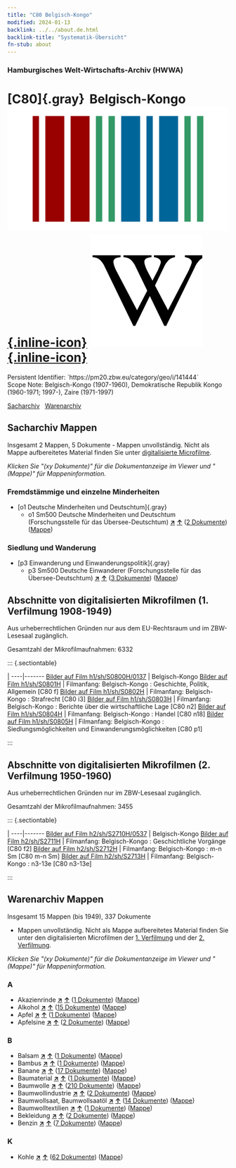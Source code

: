 ```yaml
---
title: "C80 Belgisch-Kongo"
modified: 2024-01-13
backlink: ../../about.de.html
backlink-title: "Systematik-Übersicht"
fn-stub: about
---
```


### Hamburgisches Welt-Wirtschafts-Archiv (HWWA)

# [C80]{.gray}&#8201; Belgisch-Kongo &#160; [![Wikidata](/images/Wikidata-logo.svg "Wikidata"){.inline-icon}](http://www.wikidata.org/entity/Q213510) [![Wikipedia](/images/Wikipedia-W.svg "Wikipedia"){.inline-icon}](https://de.wikipedia.org/wiki/Belgisch-Kongo)

<div class="hint">Persistent Identifier: `https://pm20.zbw.eu/category/geo/i/141444`</div>

<div class="hint">
Scope Note: Belgisch-Kongo (1907-1960), Demokratische Republik Kongo (1960-1971; 1997-), Zaire (1971-1997)
</div>


[Sacharchiv](#sacharchiv-mappen) &#160; [Warenarchiv](#warenarchiv-mappen)





## Sacharchiv Mappen









Insgesamt 2 Mappen, 5 Dokumente - Mappen unvollständig.
Nicht als Mappe aufbereitetes Material finden Sie unter [digitalisierte Microfilme](/film/h1_sh.de.html).

_Klicken Sie "(xy Dokumente)" für die Dokumentanzeige im Viewer und "(Mappe)" für Mappeninformation._




### Fremdstämmige und einzelne Minderheiten

- [o1 Deutsche Minderheiten und Deutschtum]{.gray}
  - o1 Sm500 Deutsche Minderheiten und Deutschtum (Forschungsstelle für das Übersee-Deutschtum) [**&nearr;**](../../../subject/i/145911/about.de.html "Deutsche Minderheiten und Deutschtum (Forschungsstelle für das Übersee-Deutschtum) (in der ganzen Welt)") [**&uarr;**](../../../subject/about.de.html#o1_Sm500 "Sachsystematik") (<a href="https://pm20.zbw.eu/iiifview/folder/sh/141444,145911" title="über: Belgisch-Kongo : Deutsche Minderheiten und Deutschtum (Forschungsstelle für das Übersee-Deutschtum)" target="_blank">2 Dokumente</a>) ([Mappe](../../../../folder/sh/1414xx/141444/1459xx/145911/about.de.html))

### Siedlung und Wanderung

- [p3 Einwanderung und Einwanderungspolitik]{.gray}
  - p3 Sm500 Deutsche Einwanderer (Forschungsstelle für das Übersee-Deutschtum) [**&nearr;**](../../../subject/i/145921/about.de.html "Deutsche Einwanderer (Forschungsstelle für das Übersee-Deutschtum) (in der ganzen Welt)") [**&uarr;**](../../../subject/about.de.html#p3_Sm500 "Sachsystematik") (<a href="https://pm20.zbw.eu/iiifview/folder/sh/141444,145921" title="über: Belgisch-Kongo : Deutsche Einwanderer (Forschungsstelle für das Übersee-Deutschtum)" target="_blank">3 Dokumente</a>) ([Mappe](../../../../folder/sh/1414xx/141444/1459xx/145921/about.de.html))



<a id="filmsections" />

## Abschnitte von digitalisierten Mikrofilmen (1. Verfilmung 1908-1949)

<p>Aus urheberrechtlichen Gründen nur aus dem EU-Rechtsraum und im ZBW-Lesesaal zugänglich.</p>


<p>Gesamtzahl der Mikrofilmaufnahmen: 6332</p>





::: {.sectiontable}

 | 
----|-------
<a class="btn" href="https://pm20.zbw.eu/film/h1/sh/S0800H/0137" rel="nofollow">Bilder auf Film h1/sh/S0800H/0137</a> | Belgisch-Kongo
<a class="btn" href="https://pm20.zbw.eu/film/h1/sh/S0801H" rel="nofollow">Bilder auf Film h1/sh/S0801H</a> | Filmanfang: Belgisch-Kongo : Geschichte, Politik, Allgemein [C80 f]
<a class="btn" href="https://pm20.zbw.eu/film/h1/sh/S0802H" rel="nofollow">Bilder auf Film h1/sh/S0802H</a> | Filmanfang: Belgisch-Kongo : Strafrecht [C80 i3]
<a class="btn" href="https://pm20.zbw.eu/film/h1/sh/S0803H" rel="nofollow">Bilder auf Film h1/sh/S0803H</a> | Filmanfang: Belgisch-Kongo : Berichte über die wirtschaftliche Lage [C80 n2]
<a class="btn" href="https://pm20.zbw.eu/film/h1/sh/S0804H" rel="nofollow">Bilder auf Film h1/sh/S0804H</a> | Filmanfang: Belgisch-Kongo : Handel [C80 n18]
<a class="btn" href="https://pm20.zbw.eu/film/h1/sh/S0805H" rel="nofollow">Bilder auf Film h1/sh/S0805H</a> | Filmanfang: Belgisch-Kongo : Siedlungsmöglichkeiten und Einwanderungsmöglichkeiten [C80 p1]


:::




## Abschnitte von digitalisierten Mikrofilmen (2. Verfilmung 1950-1960)

<p>Aus urheberrechtlichen Gründen nur im ZBW-Lesesaal zugänglich.</p>


<p>Gesamtzahl der Mikrofilmaufnahmen: 3455</p>





::: {.sectiontable}

 | 
----|-------
<a class="btn" href="https://pm20.zbw.eu/film/h2/sh/S2710H/0537" rel="nofollow">Bilder auf Film h2/sh/S2710H/0537</a> | Belgisch-Kongo
<a class="btn" href="https://pm20.zbw.eu/film/h2/sh/S2711H" rel="nofollow">Bilder auf Film h2/sh/S2711H</a> | Filmanfang: Belgisch-Kongo : Geschichtliche Vorgänge [C80 f2]
<a class="btn" href="https://pm20.zbw.eu/film/h2/sh/S2712H" rel="nofollow">Bilder auf Film h2/sh/S2712H</a> | Filmanfang: Belgisch-Kongo : m-n Sm [C80 m-n Sm]
<a class="btn" href="https://pm20.zbw.eu/film/h2/sh/S2713H" rel="nofollow">Bilder auf Film h2/sh/S2713H</a> | Filmanfang: Belgisch-Kongo : n3-13e [C80 n3-13e]


:::














## Warenarchiv Mappen










Insgesamt 15 Mappen (bis 1949), 337 Dokumente
- Mappen unvollständig.  Nicht als Mappe aufbereitetes Material finden Sie
unter den digitalisierten Microfilmen der [1. Verfilmung](/film/h1_wa.de.html)
und der [2. Verfilmung](/film/h2_wa.de.html).

_Klicken Sie "(xy Dokumente)" für die Dokumentanzeige im Viewer und "(Mappe)" für Mappeninformation._




### A

- Akazienrinde [**&nearr;**](../../../ware/i/141950/about.de.html "Akazienrinde (XXX in der ganzen Welt)") [**&uarr;**](../../../ware/about.de.html#PLW06-Fp01 "Warensystematik") (<a href="https://pm20.zbw.eu/iiifview/folder/wa/141950,141444" title="über: Akazienrinde : Belgisch-Kongo" target="_blank">1 Dokumente</a>) ([Mappe](../../../../folder/wa/1419xx/141950/1414xx/141444/about.de.html))
- Alkohol [**&nearr;**](../../../ware/i/141966/about.de.html "Alkohol (XXX in der ganzen Welt)") [**&uarr;**](../../../ware/about.de.html#PID20.02-Sp "Warensystematik") (<a href="https://pm20.zbw.eu/iiifview/folder/wa/141966,141444" title="über: Alkohol : Belgisch-Kongo" target="_blank">15 Dokumente</a>) ([Mappe](../../../../folder/wa/1419xx/141966/1414xx/141444/about.de.html))
- Apfel [**&nearr;**](../../../ware/i/141980/about.de.html "Apfel (XXX in der ganzen Welt)") [**&uarr;**](../../../ware/about.de.html#PLW04-Ob01 "Warensystematik") (<a href="https://pm20.zbw.eu/iiifview/folder/wa/141980,141444" title="über: Apfel : Belgisch-Kongo" target="_blank">1 Dokumente</a>) ([Mappe](../../../../folder/wa/1419xx/141980/1414xx/141444/about.de.html))
- Apfelsine [**&nearr;**](../../../ware/i/141981/about.de.html "Apfelsine (XXX in der ganzen Welt)") [**&uarr;**](../../../ware/about.de.html#PLW04-Zs01 "Warensystematik") (<a href="https://pm20.zbw.eu/iiifview/folder/wa/141981,141444" title="über: Apfelsine : Belgisch-Kongo" target="_blank">2 Dokumente</a>) ([Mappe](../../../../folder/wa/1419xx/141981/1414xx/141444/about.de.html))

### B

- Balsam [**&nearr;**](../../../ware/i/142032/about.de.html "Balsam (XXX in der ganzen Welt)") [**&uarr;**](../../../ware/about.de.html#PLW06-Fp02 "Warensystematik") (<a href="https://pm20.zbw.eu/iiifview/folder/wa/142032,141444" title="über: Balsam : Belgisch-Kongo" target="_blank">1 Dokumente</a>) ([Mappe](../../../../folder/wa/1420xx/142032/1414xx/141444/about.de.html))
- Bambus [**&nearr;**](../../../ware/i/142035/about.de.html "Bambus (XXX in der ganzen Welt)") [**&uarr;**](../../../ware/about.de.html#PLW04-Gr02 "Warensystematik") (<a href="https://pm20.zbw.eu/iiifview/folder/wa/142035,141444" title="über: Bambus : Belgisch-Kongo" target="_blank">1 Dokumente</a>) ([Mappe](../../../../folder/wa/1420xx/142035/1414xx/141444/about.de.html))
- Banane [**&nearr;**](../../../ware/i/142038/about.de.html "Banane (XXX in der ganzen Welt)") [**&uarr;**](../../../ware/about.de.html#PLW04-Bn "Warensystematik") (<a href="https://pm20.zbw.eu/iiifview/folder/wa/142038,141444" title="über: Banane : Belgisch-Kongo" target="_blank">17 Dokumente</a>) ([Mappe](../../../../folder/wa/1420xx/142038/1414xx/141444/about.de.html))
- Baumaterial [**&nearr;**](../../../ware/i/142086/about.de.html "Baumaterial (XXX in der ganzen Welt)") [**&uarr;**](../../../ware/about.de.html#PID22-Bs "Warensystematik") (<a href="https://pm20.zbw.eu/iiifview/folder/wa/142086,141444" title="über: Baumaterial : Belgisch-Kongo" target="_blank">1 Dokumente</a>) ([Mappe](../../../../folder/wa/1420xx/142086/1414xx/141444/about.de.html))
- Baumwolle [**&nearr;**](../../../ware/i/142089/about.de.html "Baumwolle (XXX in der ganzen Welt)") [**&uarr;**](../../../ware/about.de.html#PLW04-Bw "Warensystematik") (<a href="https://pm20.zbw.eu/iiifview/folder/wa/142089,141444" title="über: Baumwolle : Belgisch-Kongo" target="_blank">210 Dokumente</a>) ([Mappe](../../../../folder/wa/1420xx/142089/1414xx/141444/about.de.html))
- Baumwollindustrie [**&nearr;**](../../../ware/i/142091/about.de.html "Baumwollindustrie (XXX in der ganzen Welt)") [**&uarr;**](../../../ware/about.de.html#PID19-Bw01 "Warensystematik") (<a href="https://pm20.zbw.eu/iiifview/folder/wa/142091,141444" title="über: Baumwollindustrie : Belgisch-Kongo" target="_blank">2 Dokumente</a>) ([Mappe](../../../../folder/wa/1420xx/142091/1414xx/141444/about.de.html))
- Baumwollsaat, Baumwollsaatöl [**&nearr;**](../../../ware/i/142093/about.de.html "Baumwollsaat, Baumwollsaatöl (XXX in der ganzen Welt)") [**&uarr;**](../../../ware/about.de.html#PID20-Oe01 "Warensystematik") (<a href="https://pm20.zbw.eu/iiifview/folder/wa/142093,141444" title="über: Baumwollsaat, Baumwollsaatöl : Belgisch-Kongo" target="_blank">14 Dokumente</a>) ([Mappe](../../../../folder/wa/1420xx/142093/1414xx/141444/about.de.html))
- Baumwolltextilien [**&nearr;**](../../../ware/i/154932/about.de.html "Baumwolltextilien (XXX in der ganzen Welt)") [**&uarr;**](../../../ware/about.de.html#PID19-Bw02 "Warensystematik") (<a href="https://pm20.zbw.eu/iiifview/folder/wa/154932,141444" title="über: Baumwolltextilien : Belgisch-Kongo" target="_blank">1 Dokumente</a>) ([Mappe](../../../../folder/wa/1549xx/154932/1414xx/141444/about.de.html))
- Bekleidung [**&nearr;**](../../../ware/i/142106/about.de.html "Bekleidung (XXX in der ganzen Welt)") [**&uarr;**](../../../ware/about.de.html#PID19-Bk "Warensystematik") (<a href="https://pm20.zbw.eu/iiifview/folder/wa/142106,141444" title="über: Bekleidung : Belgisch-Kongo" target="_blank">2 Dokumente</a>) ([Mappe](../../../../folder/wa/1421xx/142106/1414xx/141444/about.de.html))
- Benzin [**&nearr;**](../../../ware/i/142108/about.de.html "Benzin (XXX in der ganzen Welt)") [**&uarr;**](../../../ware/about.de.html#PID13.02-Ks02 "Warensystematik") (<a href="https://pm20.zbw.eu/iiifview/folder/wa/142108,141444" title="über: Benzin : Belgisch-Kongo" target="_blank">7 Dokumente</a>) ([Mappe](../../../../folder/wa/1421xx/142108/1414xx/141444/about.de.html))

### K

- Kohle [**&nearr;**](../../../ware/i/143120/about.de.html "Kohle (XXX in der ganzen Welt)") [**&uarr;**](../../../ware/about.de.html#PRB02.01 "Warensystematik") (<a href="https://pm20.zbw.eu/iiifview/folder/wa/143120,141444" title="über: Kohle : Belgisch-Kongo" target="_blank">62 Dokumente</a>) ([Mappe](../../../../folder/wa/1431xx/143120/1414xx/141444/about.de.html))




